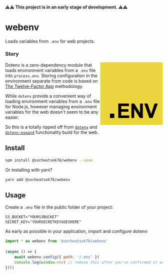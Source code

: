 #### :warning::warning: This project is in an early stage of development. :warning::warning:

# webenv

Loads variables from `.env` for web projects.

### Story

<img src="https://raw.githubusercontent.com/motdotla/dotenv/master/dotenv.png" alt="dotenv" align="right" />

Dotenv is a zero-dependency module that loads environment variables from a `.env` file into `process.env`. Storing configuration in the environment separate from code is based on [The Twelve-Factor App](http://12factor.net/config) methodology.

While `dotenv` provide a convenient way of loading environment variables from a `.env` file for Node.js, however managing environment variables for the web doesn't seem to be any easier. 

So this is a totally ripped off from [`dotenv`](https://github.com/motdotla/dotenv) and [`dotenv-expand`](https://github.com/motdotla/dotenv-expand) functionality build for the web.

## Install

```sh
npm install @socheatsok78/webenv --save
```

Or installing with yarn?

```sh
yarn add @socheatsok78/webenv
```

## Usage

Create a `.env` file in the public folder of your project:
```env
S3_BUCKET="YOURS3BUCKET"
SECRET_KEY="YOURSECRETKEYGOESHERE"
```

As early as possible in your application, import and configure dotenv:
```js
import * as webenv from '@socheatsok78/webenv'

(async () => {
    await webenv.config({ path: '/.env' })
    console.log(window.env) // remove this after you've confirmed it working
})()
```
